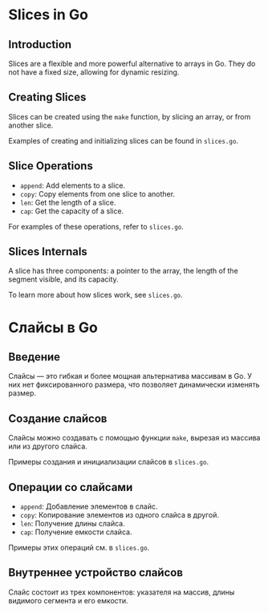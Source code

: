 # Slices in Go

## Introduction
Slices are a flexible and more powerful alternative to arrays in Go. They do not have a fixed size, allowing for dynamic resizing.

## Creating Slices
Slices can be created using the `make` function, by slicing an array, or from another slice.

Examples of creating and initializing slices can be found in `slices.go`.

## Slice Operations
- `append`: Add elements to a slice.
- `copy`: Copy elements from one slice to another.
- `len`: Get the length of a slice.
- `cap`: Get the capacity of a slice.

For examples of these operations, refer to `slices.go`.

## Slices Internals
A slice has three components: a pointer to the array, the length of the segment visible, and its capacity.

To learn more about how slices work, see `slices.go`.


# Слайсы в Go

## Введение
Слайсы — это гибкая и более мощная альтернатива массивам в Go. У них нет фиксированного размера, что позволяет динамически изменять размер.

## Создание слайсов
Слайсы можно создавать с помощью функции `make`, вырезая из массива или из другого слайса.

Примеры создания и инициализации слайсов в `slices.go`.

## Операции со слайсами
- `append`: Добавление элементов в слайс.
- `copy`: Копирование элементов из одного слайса в другой.
- `len`: Получение длины слайса.
- `cap`: Получение емкости слайса.

Примеры этих операций см. в `slices.go`.

## Внутреннее устройство слайсов
Слайс состоит из трех компонентов: указателя на массив, длины видимого сегмента и его емкости.


